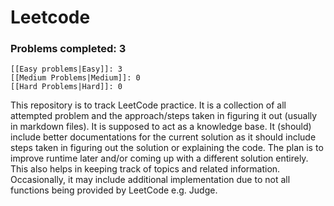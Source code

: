 # Leetcode
### Problems completed: 3
	[[Easy problems|Easy]]: 3
	[[Medium Problems|Medium]]: 0
	[[Hard Problems|Hard]]: 0
	
This repository is to track LeetCode practice. It is a collection of all attempted problem and the approach/steps taken in figuring it out (usually in markdown files). It is supposed to act as a knowledge base. It (should) include better documentations for the current solution as it should include steps taken in figuring out the solution or explaining the code. The plan is to improve runtime later and/or coming up with a different solution entirely. This also helps in keeping track of topics and related information. Occasionally, it may include additional implementation due to not all functions being provided by LeetCode e.g. Judge.
